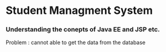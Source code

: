 # Student Managment System 
### Understanding the conepts of Java EE and JSP etc.

Problem : cannot able to get the data from the database
